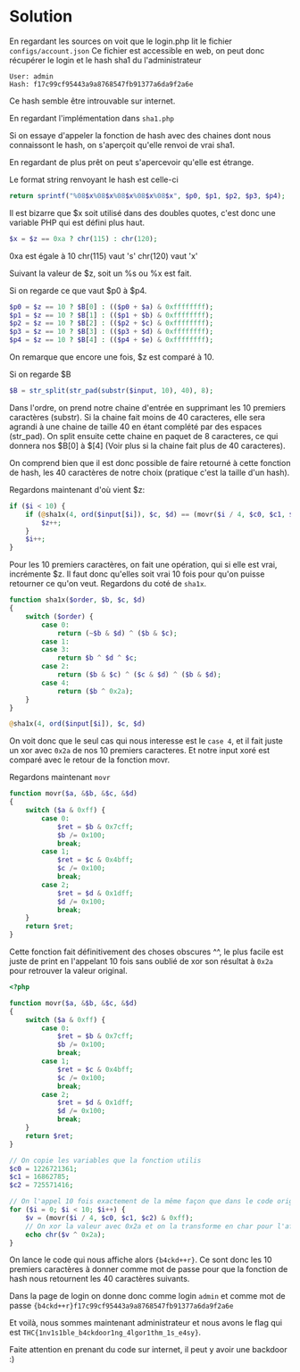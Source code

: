 
# Solution  

En regardant les sources on voit que le login.php lit le fichier `configs/account.json`
Ce fichier est accessible en web, on peut donc récupérer le login et le hash sha1 du l'administrateur

```
User: admin
Hash: f17c99cf95443a9a8768547fb91377a6da9f2a6e
```

Ce hash semble être introuvable sur internet.

En regardant l'implémentation dans `sha1.php`

Si on essaye d'appeler la fonction de hash avec des chaines dont nous connaissont le hash, on s'aperçoit qu'elle renvoi de vrai sha1.

En regardant de plus prêt on peut s'apercevoir qu'elle est étrange.

Le format string renvoyant le hash est celle-ci

```php
return sprintf("%08$x%08$x%08$x%08$x%08$x", $p0, $p1, $p2, $p3, $p4);
```

Il est bizarre que $x soit utilisé dans des doubles quotes, c'est donc une variable PHP qui est défini plus haut.

```php
$x = $z == 0xa ? chr(115) : chr(120);
```

0xa est égale à 10
chr(115) vaut 's'
chr(120) vaut 'x'

Suivant la valeur de $z, soit un %s ou %x est fait.

Si on regarde ce que vaut $p0 à $p4.
```php
$p0 = $z == 10 ? $B[0] : (($p0 + $a) & 0xffffffff);
$p1 = $z == 10 ? $B[1] : (($p1 + $b) & 0xffffffff);
$p2 = $z == 10 ? $B[2] : (($p2 + $c) & 0xffffffff);
$p3 = $z == 10 ? $B[3] : (($p3 + $d) & 0xffffffff);
$p4 = $z == 10 ? $B[4] : (($p4 + $e) & 0xffffffff);
```

On remarque que encore une fois, $z est comparé à 10.

Si on regarde $B
```php
$B = str_split(str_pad(substr($input, 10), 40), 8);
```

Dans l'ordre, on prend notre chaine d'entrée en supprimant les 10 premiers caractères (substr).
Si la chaine fait moins de 40 caracteres, elle sera agrandi à une chaine de taille 40 en étant complété par des espaces (str_pad).
On split ensuite cette chaine en paquet de 8 caracteres, ce qui donnera nos $B[0] à $[4] (Voir plus si la chaine fait plus de 40 caracteres).

On comprend bien que il est donc possible de faire retourné à cette fonction de hash, les 40 caractères de notre choix (pratique c'est la taille d'un hash).

Regardons maintenant d'où vient $z:

```php
if ($i < 10) {
	if (@sha1x(4, ord($input[$i]), $c, $d) == (movr($i / 4, $c0, $c1, $c2) & 0xff)) {
		$z++;
	}
	$i++;
}
```

Pour les 10 premiers caractères, on fait une opération, qui si elle est vrai, incrémente $z.
Il faut donc qu'elles soit vrai 10 fois pour qu'on puisse retourner ce qu'on veut.
Regardons du coté de `sha1x`.

```php
function sha1x($order, $b, $c, $d)
{
	switch ($order) {
		case 0:
			return (~$b & $d) ^ ($b & $c);
		case 1:
		case 3:
			return $b ^ $d ^ $c;
		case 2:
			return ($b & $c) ^ ($c & $d) ^ ($b & $d);
		case 4:
			return ($b ^ 0x2a);
	}
}
```

```php
@sha1x(4, ord($input[$i]), $c, $d)
```
On voit donc que le seul cas qui nous interesse est le `case 4`, et il fait juste un xor avec `0x2a` de nos 10 premiers caracteres.
Et notre input xoré est comparé avec le retour de la fonction movr.

Regardons maintenant `movr`
```php
function movr($a, &$b, &$c, &$d)
{
	switch ($a & 0xff) {
		case 0:
			$ret = $b & 0x7cff;
			$b /= 0x100;
			break;
		case 1;
			$ret = $c & 0x4bff;
			$c /= 0x100;
			break;
		case 2;
			$ret = $d & 0x1dff;
			$d /= 0x100;
			break;
	}
	return $ret;
}
```

Cette fonction fait définitivement des choses obscures ^^, le plus facile est juste de print en l'appelant 10 fois sans oublié de xor son résultat à `0x2a` pour retrouver la valeur original.

```php
<?php

function movr($a, &$b, &$c, &$d)
{
	switch ($a & 0xff) {
		case 0:
			$ret = $b & 0x7cff;
			$b /= 0x100;
			break;
		case 1;
			$ret = $c & 0x4bff;
			$c /= 0x100;
			break;
		case 2;
			$ret = $d & 0x1dff;
			$d /= 0x100;
			break;
	}
	return $ret;
}

// On copie les variables que la fonction utilis
$c0 = 1226721361;
$c1 = 16862785;
$c2 = 725571416;

// On l'appel 10 fois exactement de la même façon que dans le code original
for ($i = 0; $i < 10; $i++) {
	$v = (movr($i / 4, $c0, $c1, $c2) & 0xff);
	// On xor la valeur avec 0x2a et on la transforme en char pour l'afficher
	echo chr($v ^ 0x2a);
}

```

On lance le code qui nous affiche alors `{b4ckd++r}`.
Ce sont donc les 10 premiers caractères à donner comme mot de passe pour que la fonction de hash nous retournent les 40 caractères suivants.

Dans la page de login on donne donc comme login `admin` et comme mot de passe `{b4ckd++r}f17c99cf95443a9a8768547fb91377a6da9f2a6e`

Et voilà, nous sommes maintenant administrateur et nous avons le flag qui est `THC{1nv1s1ble_b4ckdoor1ng_4lgor1thm_1s_e4sy}`.

Faite attention en prenant du code sur internet, il peut y avoir une backdoor :)


